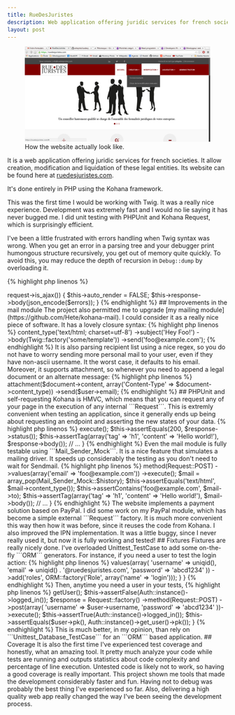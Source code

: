 ```yaml
---
title: RueDesJuristes
description: Web application offering juridic services for french societies.
layout: post
---
```


<figure class="thumbnail">
    <img class="img-responsive" src="/assets/img/ruedesjuristes.png"/>
    <figcaption class="caption">How the website actually look like.</figcaption>
</figure>

It is a web application offering juridic services for french societies. It allow
creation, modification and liquidation of these legal entities. Its website can
be found here at [ruedesjuristes.com](//ruedesjuristes.com).

It's done entirely in PHP using the Kohana framework.

This was the first time I would be working with Twig. It was a really nice 
experience. Development was extremely fast and I would no lie saying it has 
never bugged me. I did unit testing with PHPUnit and Kohana Request, which is 
surprisingly efficient.

I've been a little frustrated with errors handling when Twig syntax was wrong. 
When you get an error in a parsing tree and your debugger print humongous 
structure recursively, you get out of memory quite quickly. To avoid this, you 
may reduce the depth of recursion in ```Debug::dump``` by overloading it.

{% highlight php linenos %}
<?php

class Debug extends Kohana_Debug {

    /**
     * Reducing the default $depth from 10 to 2 to avoid reaching memory limit.
     */
    public static void dump($value, $length = 128, $depth = 2) {
        
        return parent::dump($value, $length, $depth);
    }
}
{% endhighlight %}

If you work with light templates, you should be fine with the default depth. It 
is something to consider only if you reach the memory limit.

[JSON](http://json.org) really saved me here! The website collects an big amount 
of data to proceed the legal formalities. User have to submit forms with around 
60 inputs. All the data are serialized once using ```json_encode```. I used the ```ORM::filters``` 
feature to serialize the data on need.

Form can also be submitted in ajax. To do so, you may use ```Request::is_ajax```
and disable template rendering by setting ```Request::$auto_render``` to ```FALSE```. 
I usually encode ```ORM_Validation_Exception``` errors if anything 
wrong happen: they are well structured and translated, so it becomes a charm to 
map errors to input!

{% highlight php linenos %}
<?php

if ($this->request->is_ajax()) {

    $this->auto_render = FALSE;

    $this->response->body(json_encode($errors));
}
{% endhighlight %}

## Improvements in the mail module

The project also permitted me to upgrade 
[my mailing module](https://github.com/Hete/kohana-mail). I could consider it as 
a really nice piece of software. It has a lovely closure syntax:

{% highlight php linenos %}
<?php

Mailer::factory()
    ->content_type('text/html; charset=utf-8')
    ->subject('Hey Foo!')
    ->body(Twig::factory('some/template'))
    ->send('foo@example.com');
{% endhighlight %}

It is also parsing recipient list using a nice regex, so you do not have to 
worry sending more personal mail to your user, even if they have non-ascii 
username. It the worst case, it defaults to his email.

Moreover, it supports attachment, so whenever you need to append a legal
document or an alternate message:

{% highlight php linenos %}
<?php

Mailer::factory()
    ->attachment($document->content, array('Content-Type' => $document->content_type))
    ->send($user->email);
{% endhighlight %}

## PHPUnit and self-requesting

Kohana is HMVC, which means that you can request any of your page in the 
execution of any internal ```Request```. This is extremly convenient when 
testing an application, since it generally ends up being about requesting an 
endpoint and asserting the new states of your data.

{% highlight php linenos %}
<?php

class HomeTest extends Unittest_TestCase {

    public function testIndex() {

        $response = Request::factory('')->execute();

        $this->assertEquals(200, $response->status());
        $this->assertTag(array('tag' => 'h1', 'content' => 'Hello world!'), $response->body());
        // ...
}
{% endhighlight %}

Even the mail module is fully testable using ```Mail_Sender_Mock```. It is a 
nice feature that simulates a mailing driver. It speeds up considerably the 
testing as you don't need to wait for Sendmail.

{% highlight php linenos %}
<?php

class HomeTest extends Unittest_TestCase {

    public function testMail() {

        $response = Request::factory('mail')
            ->method(Request::POST)
            ->values(array('email' => 'foo@example.com'))
            ->execute();

        $mail = array_pop(Mail_Sender_Mock::$history);

        $this->assertEquals('text/html', $mail->content_type());
        $this->assertContains('foo@example.com', $mail->to);
        $this->assertTag(array('tag' => 'h1', 'content' => 'Hello world!'), $mail->body());
        // ...
}
{% endhighlight %}

The website implements a payment solution based on PayPal. I did some work on my 
PayPal module, which has become a simple external ```Request``` factory. It is 
much more convenient this way then how it was before, since it reuses the code 
from Kohana.

I also improved the IPN implementation. It was a little buggy, since I never 
really used it, but now it is fully working and tested!

## Fixtures

Fixtures are really nicely done. I've overloaded Unittest_TestCase to add some 
on-the-fly ```ORM``` generators. For instance, if you need a user to test the 
login action:

{% highlight php linenos %}
<?php

class Unittest_TestCase extends Kohana_Unittest_TestCase {

    public function getUser() {

        return ORM::factory('User')
            ->values(array(
                'username' => uniqid(),
                'email' => uniqid() . '@ruedesjuristes.com',
                'password' => 'abcd1234'
            ))
            ->add('roles', ORM::factory('Role', array('name' => 'login')));
    }
}
{% endhighlight %}

Then, anytime you need a user in your tests,

{% highlight php linenos %}
<?php

public function testLogin() {

    $user = $this->getUser();
    $this->assertFalse(Auth::instance()->logged_in());

    $response = Request::factory()
        ->method(Request::POST)
        ->post(array(
            'username' => $user->username,
            'password' => 'abcd1234'
        ))->execute();

    $this->assertTrue(Auth::instance()->logged_in());
    $this->assertEquals($user->pk(), Auth::instance()->get_user()->pk());
}
{% endhighlight %}

This is much better, in my opinion, than rely on ```Unittest_Database_TestCase``` for an ```ORM``` based application.

## Coverage

It is also the first time I've experienced test coverage and honestly, what an 
amazing tool. It pretty much analyze your code while tests are running and 
outputs statistics about code complexity and percentage of line execution. 
Untested code is likely not to work, so having a good coverage is really 
important.

This project shown me tools that made the development considerably faster and 
fun. Having not to debug was probably the best thing I've experienced so far.
Also, delivering a high quality web app really changed the way I've been seeing
the development process.
